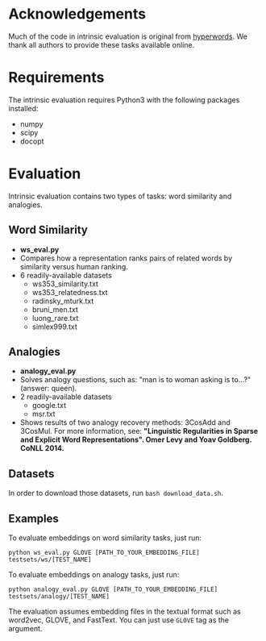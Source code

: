 # Acknowledgements

Much of the code in intrinsic evaluation is original from [hyperwords](https://bitbucket.org/omerlevy/hyperwords). We thank all authors to provide these tasks available online.

# Requirements

The intrinsic evaluation requires Python3 with the following packages installed:
- numpy
- scipy
- docopt

# Evaluation
Intrinsic evaluation contains two types of tasks: word similarity and analogies.

## Word Similarity
- **ws_eval.py**
- Compares how a representation ranks pairs of related words by similarity versus human ranking.
- 6 readily-available datasets
    - ws353_similarity.txt
    - ws353_relatedness.txt
    - radinsky_mturk.txt
    - bruni_men.txt
    - luong_rare.txt
    - simlex999.txt

## Analogies
- **analogy_eval.py**
- Solves analogy questions, such as: "man is to woman asking is to...?" (answer: queen).
- 2 readily-available datasets
    - google.txt
    - msr.txt
- Shows results of two analogy recovery methods: 3CosAdd and 3CosMul. For more information, see:
**"Linguistic Regularities in Sparse and Explicit Word Representations". Omer Levy and Yoav Goldberg. CoNLL 2014.**

## Datasets
In order to download those datasets, run `bash download_data.sh`.

## Examples
To evaluate embeddings on word similarity tasks, just run:
```
python ws_eval.py GLOVE [PATH_TO_YOUR_EMBEDDING_FILE] testsets/ws/[TEST_NAME]
```

To evaluate embeddings on analogy tasks, just run:
```
python analogy_eval.py GLOVE [PATH_TO_YOUR_EMBEDDING_FILE] testsets/analogy/[TEST_NAME]
```

The evaluation assumes embedding files in the textual format such as word2vec, GLOVE, and FastText. You can just use `GLOVE` tag as the argument.
